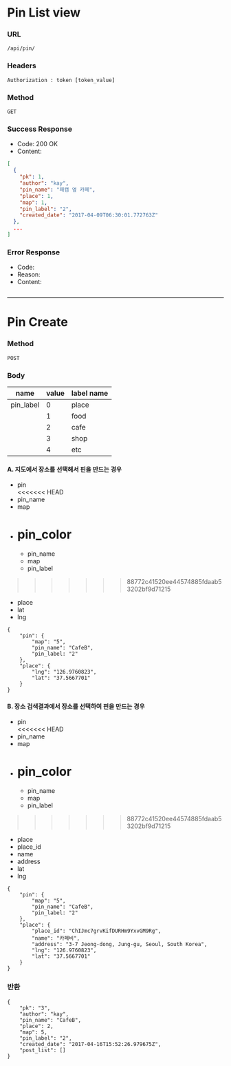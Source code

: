 # Pin List view

>



### URL

`/api/pin/`



### Headers
`Authorization : token [token_value]`



### Method

`GET`



### Success Response

* Code: 200 OK
* Content:

```json
[
  {
    "pk": 1,
    "author": "kay",
    "pin_name": "패캠 옆 카페",
    "place": 1,
    "map": 1,
    "pin_label": "2",
    "created_date": "2017-04-09T06:30:01.772763Z"
  },
  ...
]
```



### Error Response

* Code:
* Reason:
* Content:

```json

```



---



# Pin Create

>



### Method

`POST`



### Body

| name      | value | label name |
| --------- | ----- | ---------- |
| pin_label | 0     | place      |
|           | 1     | food       |
|           | 2     | cafe       |
|           | 3     | shop       |
|           | 4     | etc        |

#### A. 지도에서 장소를 선택해서 핀을 만드는 경우

- pin  
  <<<<<<< HEAD
-  pin_name
-  map
-  pin_color
   =======
   - pin_name
   - map
   - pin_label
>>>>>>> 88772c41520ee44574885fdaab53202bf9d71215
- place  
- lat
- lng


```
{
	"pin": {
		"map": "5",
		"pin_name": "CafeB",
		"pin_label: "2"
	},
	"place": {
		"lng": "126.9760823",
		"lat": "37.5667701"
	}
}
```

#### B. 장소 검색결과에서 장소를 선택하여 핀을 만드는 경우
- pin  
  <<<<<<< HEAD
-  pin_name
-  map
-  pin_color
   =======
   - pin_name
   - map
   - pin_label
>>>>>>> 88772c41520ee44574885fdaab53202bf9d71215
- place  
- place_id
- name
- address
- lat
- lng


```
{
	"pin": {
		"map": "5",
		"pin_name": "CafeB",
		"pin_label: "2"
	},
	"place": {
		"place_id": "ChIJmc7grvKifDURHm9YxvGM9Rg",
		"name": "카페비",
		"address": "3-7 Jeong-dong, Jung-gu, Seoul, South Korea",
		"lng": "126.9760823",
		"lat": "37.5667701"
	}
}
```

### 반환

```
{
    "pk": "3",
    "author": "kay",
    "pin_name": "CafeB",
    "place": 2,
    "map": 5,
    "pin_label": "2",
    "created_date": "2017-04-16T15:52:26.979675Z",
    "post_list": []
}
```